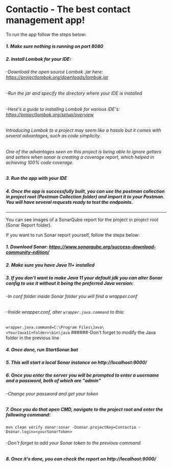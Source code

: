 # Contactio - The best contact management app!

To run the app follow the steps below:

##### 1. Make sure nothing is running on port 8080
##### 2. Install Lombok for your IDE:

###### -Download the open source Lombok .jar here: https://projectlombok.org/downloads/lombok.jar

###### -Run the jar and specify the directory where your IDE is installed 

###### -Here's a guide to installing Lombok for various IDE's: https://projectlombok.org/setup/overview

###### Introducing Lombok to a project may seem like a hassle but it comes with several advantages, such as code simplicity.


###### One of the advantages seen on this project is being able to ignore getters and setters when sonar is creating a coverage report, which helped in achieving 100% code coverage.
##### 3. Run the app with your IDE
##### 4. Once the app is successfully built, you can use the postman collection in project root (Postman Collection folder) and import it to your Postman. You will have several requests ready to test the endpoints.
_______________________________________________________
You can see images of a SonarQube report for the project in project root (Sonar Report folder).

If you want to run Sonar report yourself, follow the steps below:
##### 1. Download Sonar: https://www.sonarqube.org/success-download-community-edition/
##### 2. Make sure you have Java 11+ installed
##### 3. If you don't want to make Java 11 your default jdk you can alter Sonar config to use it without it being the preferred Java version:
###### -In conf folder inside Sonar folder you will find a wrapper.conf
###### -Inside wrapper.conf, alter `wrapper.java.command` to this: 
`wrapper.java.command=C:\Program Files\Java\<YourJava11+Folder>\bin\java`
######-Don't forget to modify the Java folder in the previous line
##### 4. Once done, run StartSonar.bat
##### 5. This will start a local Sonar instance on http://localhost:9000/
##### 6. Once you enter the server you will be prompted to enter a username and a password, both of which are "admin"
###### -Change your password and get your token
##### 7. Once you do that open CMD, navigate to the project root and enter the following command:
`mvn clean verify sonar:sonar -Dsonar.projectKey=Contactio -Dsonar.login=<yourSonarToken>`
###### -Don't forget to add your Sonar token to the previous command
##### 8. Once it's done, you can check the report on http://localhost:9000/